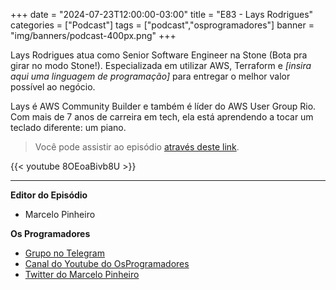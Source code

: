 +++
date = "2024-07-23T12:00:00-03:00"
title = "E83 - Lays Rodrigues"
categories = ["Podcast"]
tags = ["podcast","osprogramadores"]
banner = "img/banners/podcast-400px.png"
+++


[//]: # ({{< spotify type="episode" id="0sclJUrgQxQdVa5aBu2m5W" width="80%">}})
[//]: # (quando tiver publicado a versão em áudio, editar o id na linha acima)

Lays Rodrigues atua como Senior Software Engineer na Stone (Bota pra girar no modo Stone!). 
Especializada em utilizar AWS, Terraform e *[insira aqui uma linguagem de programação]* para entregar o melhor valor possível ao negócio. 

Lays é AWS Community Builder e também é líder do AWS User Group Rio. Com mais de 7 anos de carreira em tech, ela está aprendendo a tocar um teclado diferente: um piano.


> Você pode assistir ao episódio [através deste link](https://www.youtube.com/watch?v=8OEoaBivb8U).

{{< youtube 8OEoaBivb8U >}}

___


**Editor do Episódio**

- Marcelo Pinheiro

**Os Programadores**

- [Grupo no Telegram](https://t.me/osprogramadores)
- [Canal do Youtube do OsProgramadores](https://www.youtube.com/channel/UCt_YNYGl6K5yNXlXEQDdwWg?view_as=subscriber)
- [Twitter do Marcelo Pinheiro](https://twitter.com/mpinheir)


